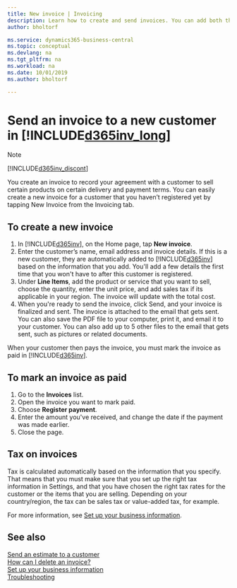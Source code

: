 ```yaml
---
title: New invoice | Invoicing
description: Learn how to create and send invoices. You can add both the customer and the product or service on the fly, or choose from a list.
author: bholtorf

ms.service: dynamics365-business-central
ms.topic: conceptual
ms.devlang: na
ms.tgt_pltfrm: na
ms.workload: na
ms.date: 10/01/2019
ms.author: bholtorf

---
```

# Send an invoice to a new customer in [!INCLUDE[d365inv_long](includes/d365inv_long.md)]
> [!Note]
> [!INCLUDE[d365inv_discont](includes/d365inv_discont.md)]

You create an invoice to record your agreement with a customer to sell certain products on certain delivery and payment terms. You can easily create a new invoice for a customer that you haven’t registered yet by tapping New Invoice from the Invoicing tab.  

## To create a new invoice
1. In [!INCLUDE[d365inv](includes/d365inv.md)], on the Home page, tap **New invoice**.
2. Enter the customer’s name, email address and invoice details. If this is a new customer, they are automatically added to [!INCLUDE[d365inv](includes/d365inv.md)] based on the information that you add. You'll add a few details the first time that you won't have to after this customer is registered.  
3. Under **Line Items**, add the product or service that you want to sell, choose the quantity, enter the unit price, and add sales tax if its applicable in your region. The invoice will update with the total cost.  
4. When you're ready to send the invoice, click Send, and your invoice is finalized and sent. The invoice is attached to the email that gets sent. You can also save the PDF file to your computer, print it, and email it to your customer. You can also add up to 5 other files to the email that gets sent, such as pictures or related documents.  

When your customer then pays the invoice, you must mark the invoice as paid in [!INCLUDE[d365inv](includes/d365inv.md)].

## To mark an invoice as paid

1. Go to the **Invoices** list.  
2. Open the invoice you want to mark paid.  
3. Choose **Register payment**.  
4. Enter the amount you've received, and change the date if the payment was made earlier.  
5. Close the page.  

## Tax on invoices
Tax is calculated automatically based on the information that you specify. That means that you must make sure that you set up the right tax information in Settings, and that you have chosen the right tax rates for the customer or the items that you are selling. Depending on your country/region, the tax can be sales tax or value-added tax, for example.

For more information, see [Set up your business information](set-up-business-profile.md).

## See also
[Send an estimate to a customer](send-estimate.md)  
[How can I delete an invoice?](about-troubleshooting.md#how-can-i-delete-an-invoice)  
[Set up your business information](set-up-business-profile.md)  
[Troubleshooting](about-troubleshooting.md)  
